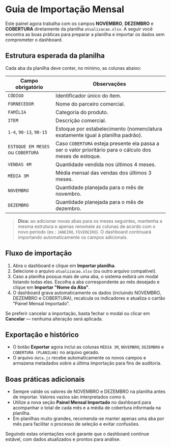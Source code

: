 # Guia de Importação Mensal

Este painel agora trabalha com os campos **NOVEMBRO**, **DEZEMBRO** e **COBERTURA** diretamente da planilha `atualizacao.xlsx`. A seguir você encontra as boas práticas para preparar a planilha e importar os dados sem comprometer o dashboard.

## Estrutura esperada da planilha

Cada aba da planilha deve conter, no mínimo, as colunas abaixo:

| Campo obrigatório | Observações |
| ----------------- | ----------- |
| `CÓDIGO`          | Identificador único do item. |
| `FORNECEDOR`      | Nome do parceiro comercial. |
| `FAMÍLIA`         | Categoria do produto. |
| `ITEM`            | Descrição comercial. |
| `1-4`, `90-13`, `90-15` | Estoque por estabelecimento (nomenclatura exatamente igual à planilha padrão). |
| `ESTOQUE EM MESES` ou `COBERTURA` | Caso `COBERTURA` esteja presente ela passa a ser o valor prioritário para o cálculo dos meses de estoque. |
| `VENDAS 4M`       | Quantidade vendida nos últimos 4 meses. |
| `MÉDIA 3M`        | Média mensal das vendas dos últimos 3 meses. |
| `NOVEMBRO`        | Quantidade planejada para o mês de novembro. |
| `DEZEMBRO`        | Quantidade planejada para o mês de dezembro. |

> **Dica:** ao adicionar novas abas para os meses seguintes, mantenha a mesma estrutura e apenas renomeie as colunas de acordo com o novo período (ex.: `JANEIRO`, `FEVEREIRO`). O dashboard continuará importando automaticamente os campos adicionais.

## Fluxo de importação

1. Abra o dashboard e clique em **Importar planilha**.
2. Selecione o arquivo `atualizacao.xlsx` (ou outro arquivo compatível).
3. Caso a planilha possua mais de uma aba, o sistema exibirá um modal listando todas elas. Escolha a aba correspondente ao mês desejado e clique em **Importar "Nome da Aba"**.
4. O dashboard grava automaticamente os dados (incluindo NOVEMBRO, DEZEMBRO e COBERTURA), recalcula os indicadores e atualiza o cartão “Painel Mensal Importado”.

Se preferir cancelar a importação, basta fechar o modal ou clicar em **Cancelar** — nenhuma alteração será aplicada.

## Exportação e histórico

- O botão **Exportar** agora inclui as colunas `MÉDIA 3M`, `NOVEMBRO`, `DEZEMBRO` e `COBERTURA (PLANILHA)` no arquivo gerado.
- O arquivo `data.js` recebe automaticamente os novos campos e armazena metadados sobre a última importação para fins de auditoria.

## Boas práticas adicionais

- Sempre valide os valores de NOVEMBRO e DEZEMBRO na planilha antes de importar. Valores vazios são interpretados como `0`.
- Utilize a nova seção **Painel Mensal Importado** no dashboard para acompanhar o total de cada mês e a média de cobertura informada na planilha.
- Em planilhas muito grandes, recomenda-se manter apenas uma aba por mês para facilitar o processo de seleção e evitar confusões.

Seguindo estas orientações você garante que o dashboard continue estável, com dados atualizados e prontos para análise.
